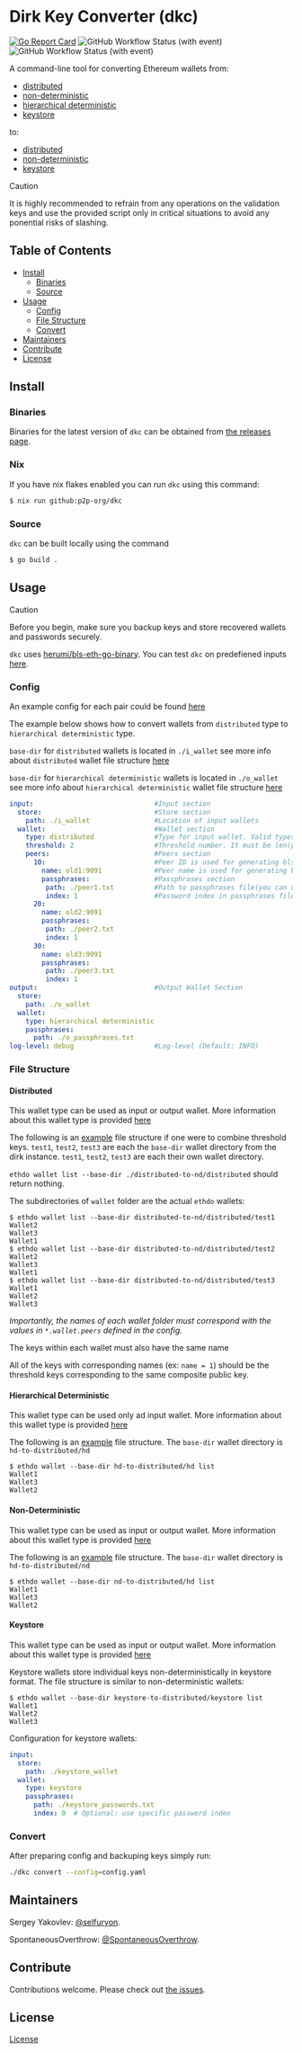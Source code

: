 # Dirk Key Converter (dkc)

[![Go Report Card](https://goreportcard.com/badge/github.com/p2p-org/dkc)](https://goreportcard.com/report/github.com/p2p-org/dkc)
![GitHub Workflow Status (with event)](https://img.shields.io/github/actions/workflow/status/p2p-org/dkc/snyk.yaml?logo=snyk&label=security)
![GitHub Workflow Status (with event)](https://img.shields.io/github/actions/workflow/status/p2p-org/dkc/func-tests.yaml)

A command-line tool for converting Ethereum wallets from:
- [distributed](https://github.com/wealdtech/go-eth2-wallet-distributed)
- [non-deterministic](https://github.com/wealdtech/go-eth2-wallet-nd)
- [hierarchical deterministic](https://github.com/wealdtech/go-eth2-wallet-hd)
- [keystore](https://github.com/wealdtech/go-eth2-wallet-keystore)

to:

- [distributed](https://github.com/wealdtech/go-eth2-wallet-distributed)
- [non-deterministic](https://github.com/wealdtech/go-eth2-wallet-nd)
- [keystore](https://github.com/wealdtech/go-eth2-wallet-keystore)

> [!CAUTION]
> It is highly recommended to refrain from any operations on the validation keys and use the provided script only in critical situations to avoid any ponential risks of slashing.

## Table of Contents

- [Install](#install)
  - [Binaries](#binaries)
  - [Source](#source)
- [Usage](#usage)
  - [Config](#config)
  - [File Structure](#file-structure)
  - [Convert](#convert)
- [Maintainers](#maintainers)
- [Contribute](#contribute)
- [License](#license)

## Install

### Binaries

Binaries for the latest version of `dkc` can be obtained from [the releases page](https://github.com/p2p-org/dkc/releases/latest).

### Nix

If you have nix flakes enabled you can run `dkc` using this command:

```sh
$ nix run github:p2p-org/dkc
```

### Source

`dkc` can be built locally using the command

```sh
$ go build .
```

## Usage

> [!CAUTION]
> Before you begin, make sure you backup keys and store recovered wallets and passwords securely.

`dkc` uses [herumi/bls-eth-go-binary](https://github.com/herumi/bls-eth-go-binary). You can test `dkc` on predefiened inputs [here](.github/workflows/func-tests.yml). 

### Config

An example config for each pair could be found [here](.github/examples/)

The example below shows how to convert wallets from `distributed` type to `hierarchical deterministic` type. 

`base-dir` for `distributed` wallets is located in `./i_wallet` see more info about `distributed` wallet file structure [here](#distributed)

`base-dir` for `hierarchical deterministic` wallets is located in `./o_wallet` see more info about `hierarchical deterministic` wallet file structure [here](#hierarchical-deterministic)

```yaml
input:                              #Input section
  store:                            #Store section
    path: ./i_wallet                #Location of input wallets
  wallet:                           #Wallet section
    type: distributed               #Type for input wallet. Valid types are: distributed, non-deterministic, hierarchical deterministic, keystore
    threshold: 2                    #Threshold number. It must be len(peers)/2 < threshold < len(peers) 
    peers:                          #Peers section
      10:                           #Peer ID is used for generating bls participants
        name: old1:9091             #Peer name is used for generating bls participants. All wallets for this peer are located in ./i_wallet/old1
        passphrases:                #Passphrases section
         path: ./peer1.txt          #Path to passphrases file(you can use separate passphrases file for each peer)
         index: 1                   #Password index in passphrases file. If not provided will use all passwords for unlocking wallets and only first password for creating accounts (Default: Using all passwords provided in passphrases file)
      20: 
        name: old2:9091
        passphrases: 
         path: ./peer2.txt
         index: 1
      30:
        name: old3:9091
        passphrases: 
         path: ./peer3.txt
         index: 1
output:                             #Output Wallet Section
  store:
    path: ./o_wallet
  wallet:
    type: hierarchical deterministic
    passphrases:                    
      path: ./o_passphrases.txt
log-level: debug                    #Log-level (Default: INFO)
```

### File Structure

#### Distributed

This wallet type can be used as input or output wallet. More information about this wallet type is provided [here](https://github.com/wealdtech/go-eth2-wallet-distributed)

The following is an [example](.github/examples/distributed-to-nd/distributed) file structure if one were to combine threshold keys. `test1`, `test2`, `test3` are each the `base-dir` wallet directory from the dirk instance. `test1`, `test2`, `test3` are each their own wallet directory. 

`ethdo wallet list --base-dir ./distributed-to-nd/distributed` should return nothing.

The subdirectories of `wallet` folder are the actual `ethdo` wallets: 

```
$ ethdo wallet list --base-dir distributed-to-nd/distributed/test1
Wallet2
Wallet3
Wallet1
$ ethdo wallet list --base-dir distributed-to-nd/distributed/test2
Wallet2
Wallet3
Wallet1
$ ethdo wallet list --base-dir distributed-to-nd/distributed/test3
Wallet1
Wallet2
Wallet3
```

*Importantly, the names of each wallet folder must correspond with the values in `*.wallet.peers` defined in the config.*

The keys within each wallet must also have the same name

All of the keys with corresponding names (ex: `name = 1`) should be the threshold keys corresponding to the same composite public key. 

#### Hierarchical Deterministic

This wallet type can be used only ad input wallet. More information about this wallet type is provided [here](https://github.com/wealdtech/go-eth2-wallet-hd)

The following is an [example](.github/examples/hd-to-distributed/hd) file structure. The `base-dir` wallet directory is `hd-to-distributed/hd` 

```
$ ethdo wallet --base-dir hd-to-distributed/hd list
Wallet1
Wallet3
Wallet2
```


#### Non-Deterministic

This wallet type can be used as input or output wallet. More information about this wallet type is provided [here](https://github.com/wealdtech/go-eth2-wallet-nd)

The following is an [example](.github/examples/nd-to-distributed/nd) file structure. The `base-dir` wallet directory is `hd-to-distributed/nd` 

```
$ ethdo wallet --base-dir nd-to-distributed/hd list
Wallet1
Wallet3
Wallet2
```

#### Keystore

This wallet type can be used as input or output wallet. More information about this wallet type is provided [here](https://github.com/wealdtech/go-eth2-wallet-keystore)

Keystore wallets store individual keys non-deterministically in keystore format. The file structure is similar to non-deterministic wallets:

```
$ ethdo wallet --base-dir keystore-to-distributed/keystore list
Wallet1
Wallet2
Wallet3
```

Configuration for keystore wallets:
```yaml
input:
  store:
    path: ./keystore_wallet
  wallet:
    type: keystore
    passphrases:
      path: ./keystore_passwords.txt
      index: 0  # Optional: use specific password index
```

### Convert

After preparing config and backuping keys simply run:

```sh
./dkc convert --config=config.yaml
```

## Maintainers

Sergey Yakovlev: [@selfuryon](https://github.com/selfuryon).

SpontaneousOverthrow: [@SpontaneousOverthrow](https://github.com/SpontaneousOverthrow).

## Contribute

Contributions welcome. Please check out [the issues](https://github.com/p2p-org/dkc/issues).

## License

[License](./LICENSE)
